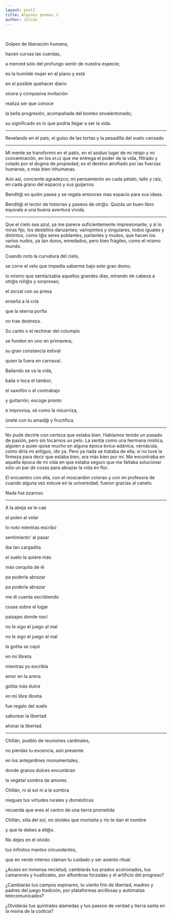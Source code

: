 ```yaml
---
layout: post2
title: Algunos poemas J
author: Julián
---
```


<br>

Golpes de liberación humana,

hacen curvas las cuerdas,

a merced sólo del profungo sentir de nuestra especie;

es la humilde mujer en el piano y está

en el posible quehacer diario

sicera y compasiva invitación

realiza ser que conoce

la bella progresión, acompañada del bombo envalentonado;

su significado es lo que podría llegar a ser la vida.

---

Revelando en el país, el guiso de las tortas y la pesadilla del suelo cansado

---

Mi mente se transformó en el patio, en el asiduo lugar de mi relajo y mi concentración, en los `mts2` que me entrega el poder de la vida, filtrado y colado por el dogma de propiedad; es el destino atrofiado por las fuerzas humanas, o más bien inhumanas.

Aún así, conciente agradezco; mi pensamiento en cada pétalo, tallo y raíz, en cada grano del espacio y sus guijarros.

Bendit@ es quién pasea y se regala entonces mas espacio para sus ideas.

Bendit@ el lector de historias y paseos de otr@s. Quizás un buen libro equivale a una buena aventura vivida.


---

Que el cielo sea azul, ya me parece suficientemente impresionante, y si lo miras fijo, los destellos danzantes; variopintos y singulares, todos iguales y distintos, como l@s seres poblantes, parlantes y mudos, que hacen los varios nudos, ya tan duros, enredados, pero bien frágiles, como el mismo mundo.

Cuando noto la curvatura del cielo,

se corre el velo que impedía saberme bajo este gran domo;

lo mismo que sentía/sabía aquellos grandes días, mirando de cabeza a otr@s niñ@s y sorpresas;

el zorzal con su presa

enseña a la cría

que la eterna porfía

no trae destreza.

Su canto o el rechinar del columpio

se funden en uno en primavera,

su gran constancia estival

quien la fuera en carnaval.

Bailando se va la vida,

baila o toca el tambor,

el saxofón o el contrabajo

y guitarrón; escoge pronto

e improvisa, sé como la micorriza,

únete con tu amad@ y fructifica.

---

No pude decirle con certeza que estaba bien. Habíamos tenido un pasado de pasión, pero sin tocarnos un pelo. La sentía como una hermana mística, alguien a quien quise mucho en alguna época évica-adánica, vernácula, como diría mi antiguo, ido ya. Pero ya nada se trataba de ella; si no tuve la firmeza para decir que estaba bien, era más bien por mí. Me encontraba en aquella época de mi vida en que estaba seguro que me faltaba solucionar sólo un par de cosas para abrazar la vida en flor.

El encuentro con ella, con el moscardón colorao y con mi profesora de cuando alguna vez estuve en la universidad, fueron gracias al canelo.

Nada fue azaroso.

----

A la abeja se le cae

el polen al volar

lo noto mientras escribo

sentimiento' al pasar

iba tan cargadita

el suelo la quiere más

más cerquita de él

pa poderla abrazar

pa poderla abrazar

me di cuenta escribiendo

cosas sobre el lugar

paisajes donde nací

no le sigo el juego al mal

no le sigo el juego al mal

la gotita se cayó

en mi libreta

mientras yo escribía

amor en la arena

gotita más dulce

en mi libre libreta

fue regalo del suelo

saborear la libertad

añorar la libertad.

---

Chillán, pueblo de reuniones cardinales,

no pierdas tu escencia, aún presente

en los antejardines monumentales,

donde granos dulces encumbran

la vegetal sombra de amores.

Chillán, ni al sol ni a la sombra

niegues tus virtudes rurales y domésticas

recuerda que eres el centro de una tierra prometida

Chillán, silla del sol, no olvides que montaña y río te dan el nombre

y que te debes a ell@s.

No dejes en el olvido

tus infinitos mantos circundantes,

que en verde intenso claman tu cuidado y ser asiento ritual.

¿Acaso en inmensa necietud, cambiarás tus prados acoironados, tus camarones y huallizales, por alfombras forzadas y el artificio del progreso?

¿Cambiarás tus campos espinares, tu viento frío de libertad, madres y padres del juego tradición, por plataformas arcillosas y autómatas telecomunicados?

¿Olvidarás tus quintrales alamedas y tus paseos de verdad y tierra santa en la resina de la codicia?

